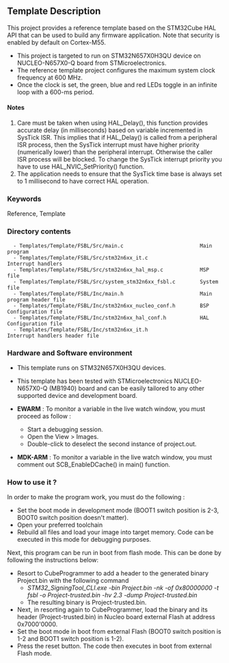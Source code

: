 ## <b>Template Description</b>

This project provides a reference template based on the STM32Cube HAL API that can be used
to build any firmware application. Note that security is enabled by default on Cortex-M55.

- This project is targeted to run on STM32N657X0H3QU device on NUCLEO-N657X0-Q board from STMicroelectronics.  
- The reference template project configures the maximum system clock frequency at 600 MHz.
- Once the clock is set, the green, blue and red LEDs toggle in an infinite loop with a 600-ms period.

#### <b>Notes</b>

 1. Care must be taken when using HAL_Delay(), this function provides accurate delay (in milliseconds)
    based on variable incremented in SysTick ISR. This implies that if HAL_Delay() is called from
    a peripheral ISR process, then the SysTick interrupt must have higher priority (numerically lower)
    than the peripheral interrupt. Otherwise the caller ISR process will be blocked.
    To change the SysTick interrupt priority you have to use HAL_NVIC_SetPriority() function.
 2. The application needs to ensure that the SysTick time base is always set to 1 millisecond
    to have correct HAL operation.
 

### <b>Keywords</b>

Reference, Template 

### <b>Directory contents</b>

      - Templates/Template/FSBL/Src/main.c                         Main program
      - Templates/Template/FSBL/Src/stm32n6xx_it.c                 Interrupt handlers
      - Templates/Template/FSBL/Src/stm32n6xx_hal_msp.c            MSP file
      - Templates/Template/FSBL/Src/system_stm32n6xx_fsbl.c        System file         
      - Templates/Template/FSBL/Inc/main.h                         Main program header file
      - Templates/Template/FSBL/Inc/stm32n6xx_nucleo_conf.h        BSP Configuration file
      - Templates/Template/FSBL/Inc/stm32n6xx_hal_conf.h           HAL Configuration file
      - Templates/Template/FSBL/Inc/stm32n6xx_it.h                 Interrupt handlers header file


### <b>Hardware and Software environment</b>

  - This template runs on STM32N657X0H3QU devices.
  - This template has been tested with STMicroelectronics NUCLEO-N657X0-Q (MB1940)
    board and can be easily tailored to any other supported device
    and development board.

  - **EWARM** : To monitor a variable in the live watch window, you must proceed as follow :
    - Start a debugging session.
    - Open the View > Images.
    - Double-click to deselect the second instance of project.out.

  - **MDK-ARM** : To monitor a variable in the live watch window, you must comment out SCB_EnableDCache() in main() function.

### <b>How to use it ?</b>

In order to make the program work, you must do the following :

 - Set the boot mode in development mode (BOOT1 switch position is 2-3, BOOT0 switch position doesn't matter).
 - Open your preferred toolchain
 - Rebuild all files and load your image into target memory. Code can be executed in this mode for debugging purposes.

Next, this program can be run in boot from flash mode. This can be done by following the instructions below:

 - Resort to CubeProgrammer to add a header to the generated binary Project.bin with the following command
   - *STM32_SigningTool_CLI.exe -bin Project.bin -nk -of 0x80000000 -t fsbl -o Project-trusted.bin -hv 2.3 -dump Project-trusted.bin*
   - The resulting binary is Project-trusted.bin.
 - Next, in resorting again to CubeProgrammer, load the binary and its header (Project-trusted.bin) in Nucleo board external Flash at address 0x7000'0000.
 - Set the boot mode in boot from external Flash (BOOT0 switch position is 1-2 and BOOT1 switch position is 1-2).
 - Press the reset button. The code then executes in boot from external Flash mode.

